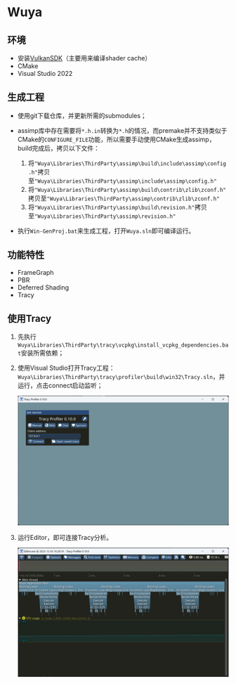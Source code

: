 # Wuya

## 环境

- 安装[VulkanSDK](https://vulkan.lunarg.com/sdk/home#windows)（主要用来编译shader cache）
- CMake
- Visual Studio 2022

## 生成工程

- 使用git下载仓库，并更新所需的submodules；
- assimp库中存在需要将`*.h.in`转换为`*.h`的情况，而premake并不支持类似于CMake的`CONFIGURE_FILE`功能，所以需要手动使用CMake生成assimp，build完成后，拷贝以下文件：

  1. 将`"Wuya\Libraries\ThirdParty\assimp\build\include\assimp\config.h"`拷贝至`"Wuya\Libraries\ThirdParty\assimp\include\assimp\config.h"`
  2. 将`"Wuya\Libraries\ThirdParty\assimp\build\contrib\zlib\zconf.h"`拷贝至`"Wuya\Libraries\ThirdParty\assimp\contrib\zlib\zconf.h"`
  3. 将`"Wuya\Libraries\ThirdParty\assimp\build\revision.h"`拷贝至`"Wuya\Libraries\ThirdParty\assimp\revision.h"`
- 执行`Win-GenProj.bat`来生成工程，打开`Wuya.sln`即可编译运行。

## 功能特性

- FrameGraph
- PBR
- Deferred Shading
- Tracy

## 使用Tracy

1. 先执行`Wuya\Libraries\ThirdParty\tracy\vcpkg\install_vcpkg_dependencies.bat`安装所需依赖；

2. 使用Visual Studio打开Tracy工程：`Wuya\Libraries\ThirdParty\tracy\profiler\build\win32\Tracy.sln`，并运行，点击connect启动监听；
   
   ![](./Documents/Imgs/Tracy.png)

3. 运行Editor，即可连接Tracy分析。
   
   ![](./Documents/Imgs/TracyResult.png)
